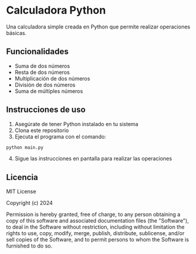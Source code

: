 # Calculadora Python

Una calculadora simple creada en Python que permite realizar operaciones básicas.

## Funcionalidades

- Suma de dos números
- Resta de dos números
- Multiplicación de dos números
- División de dos números
- Suma de múltiples números

## Instrucciones de uso

1. Asegúrate de tener Python instalado en tu sistema
2. Clona este repositorio
3. Ejecuta el programa con el comando:
```bash
python main.py
```
4. Sigue las instrucciones en pantalla para realizar las operaciones

## Licencia

MIT License

Copyright (c) 2024

Permission is hereby granted, free of charge, to any person obtaining a copy
of this software and associated documentation files (the "Software"), to deal
in the Software without restriction, including without limitation the rights
to use, copy, modify, merge, publish, distribute, sublicense, and/or sell
copies of the Software, and to permit persons to whom the Software is
furnished to do so.
